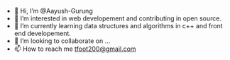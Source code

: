 - 👋 Hi, I’m @Aayush-Gurung
- 👀 I’m interested in web developement and contributing in open source.
- 🌱 I’m currently learning data structures and algorithms in c++ and front end developement.
- 💞️ I’m looking to collaborate on ...
- 📫 How to reach me tfoot200@gmail.com

<!---
Aayush-Gurung/Aayush-Gurung is a ✨ special ✨ repository because its `README.md` (this file) appears on your GitHub profile.
You can click the Preview link to take a look at your changes.
--->
